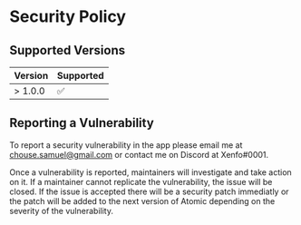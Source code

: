 # Security Policy

## Supported Versions

| Version | Supported          |
| ------- | ------------------ |
| > 1.0.0 | :white_check_mark: |

## Reporting a Vulnerability

To report a security vulnerability in the app please email me at [chouse.samuel@gmail.com](mailto:chouse.samuel@gmail.com) or contact me 
on Discord at Xenfo#0001.

Once a vulnerability is reported, maintainers will investigate and take action on it. If a maintainer cannot 
replicate the vulnerability, the issue will be closed. If the issue is accepted there will be a security patch immediatly or the patch 
will be added to the next version of Atomic depending on the severity of the vulnerability.
